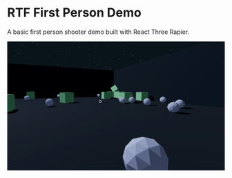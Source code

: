 # RTF First Person Demo

A basic first person shooter demo built with React Three Rapier.

![Screenshot](./screenshot.png)
